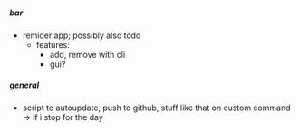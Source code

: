##### bar
- remider app; possibly also todo
    - features:
        - add, remove with cli
        - gui?

##### general
- script to autoupdate, push to github, stuff like that on custom command -> if i stop for the day